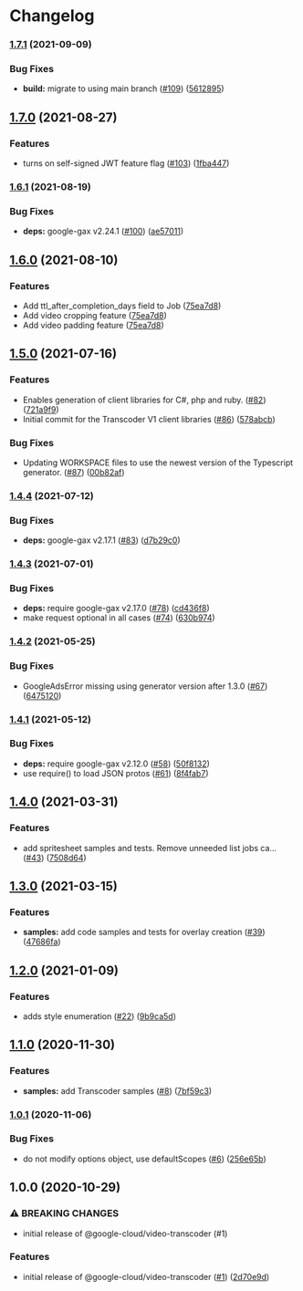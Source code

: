 # Changelog

### [1.7.1](https://www.github.com/googleapis/nodejs-video-transcoder/compare/v1.7.0...v1.7.1) (2021-09-09)


### Bug Fixes

* **build:** migrate to using main branch ([#109](https://www.github.com/googleapis/nodejs-video-transcoder/issues/109)) ([5612895](https://www.github.com/googleapis/nodejs-video-transcoder/commit/5612895e1e4a0cfaaf5722b52da20fba249890c6))

## [1.7.0](https://www.github.com/googleapis/nodejs-video-transcoder/compare/v1.6.1...v1.7.0) (2021-08-27)


### Features

* turns on self-signed JWT feature flag ([#103](https://www.github.com/googleapis/nodejs-video-transcoder/issues/103)) ([1fba447](https://www.github.com/googleapis/nodejs-video-transcoder/commit/1fba447cd05e0e921198dd0fa9248271f4c48ca3))

### [1.6.1](https://www.github.com/googleapis/nodejs-video-transcoder/compare/v1.6.0...v1.6.1) (2021-08-19)


### Bug Fixes

* **deps:** google-gax v2.24.1 ([#100](https://www.github.com/googleapis/nodejs-video-transcoder/issues/100)) ([ae57011](https://www.github.com/googleapis/nodejs-video-transcoder/commit/ae570110ed04943908190c85d91e5204abf8e1b3))

## [1.6.0](https://www.github.com/googleapis/nodejs-video-transcoder/compare/v1.5.0...v1.6.0) (2021-08-10)


### Features

* Add ttl_after_completion_days field to Job ([75ea7d8](https://www.github.com/googleapis/nodejs-video-transcoder/commit/75ea7d8358da15d795556b7d9bb6777bb7ae4b04))
* Add video cropping feature ([75ea7d8](https://www.github.com/googleapis/nodejs-video-transcoder/commit/75ea7d8358da15d795556b7d9bb6777bb7ae4b04))
* Add video padding feature ([75ea7d8](https://www.github.com/googleapis/nodejs-video-transcoder/commit/75ea7d8358da15d795556b7d9bb6777bb7ae4b04))

## [1.5.0](https://www.github.com/googleapis/nodejs-video-transcoder/compare/v1.4.4...v1.5.0) (2021-07-16)


### Features

* Enables generation of client libraries for C#, php and ruby. ([#82](https://www.github.com/googleapis/nodejs-video-transcoder/issues/82)) ([721a9f9](https://www.github.com/googleapis/nodejs-video-transcoder/commit/721a9f92f1ca280077c728129550977638b6ef3f))
* Initial commit for the Transcoder V1 client libraries ([#86](https://www.github.com/googleapis/nodejs-video-transcoder/issues/86)) ([578abcb](https://www.github.com/googleapis/nodejs-video-transcoder/commit/578abcb2fd5957f4845e5078af9c881120220288))


### Bug Fixes

* Updating WORKSPACE files to use the newest version of the Typescript generator. ([#87](https://www.github.com/googleapis/nodejs-video-transcoder/issues/87)) ([00b82af](https://www.github.com/googleapis/nodejs-video-transcoder/commit/00b82af26623a90c65dd3618e070693ec5df5db5))

### [1.4.4](https://www.github.com/googleapis/nodejs-video-transcoder/compare/v1.4.3...v1.4.4) (2021-07-12)


### Bug Fixes

* **deps:** google-gax v2.17.1 ([#83](https://www.github.com/googleapis/nodejs-video-transcoder/issues/83)) ([d7b29c0](https://www.github.com/googleapis/nodejs-video-transcoder/commit/d7b29c06fcb2a408cf102fa9b1e639c193c70c57))

### [1.4.3](https://www.github.com/googleapis/nodejs-video-transcoder/compare/v1.4.2...v1.4.3) (2021-07-01)


### Bug Fixes

* **deps:** require google-gax v2.17.0 ([#78](https://www.github.com/googleapis/nodejs-video-transcoder/issues/78)) ([cd436f8](https://www.github.com/googleapis/nodejs-video-transcoder/commit/cd436f8198abab33cd9c4fe63d9b64582764ed03))
* make request optional in all cases ([#74](https://www.github.com/googleapis/nodejs-video-transcoder/issues/74)) ([630b974](https://www.github.com/googleapis/nodejs-video-transcoder/commit/630b974d0e79b805754d2d4f0afc4b7c5ae47f6d))

### [1.4.2](https://www.github.com/googleapis/nodejs-video-transcoder/compare/v1.4.1...v1.4.2) (2021-05-25)


### Bug Fixes

* GoogleAdsError missing using generator version after 1.3.0 ([#67](https://www.github.com/googleapis/nodejs-video-transcoder/issues/67)) ([6475120](https://www.github.com/googleapis/nodejs-video-transcoder/commit/6475120814774a482655eb3b60e31a7fc00c2504))

### [1.4.1](https://www.github.com/googleapis/nodejs-video-transcoder/compare/v1.4.0...v1.4.1) (2021-05-12)


### Bug Fixes

* **deps:** require google-gax v2.12.0 ([#58](https://www.github.com/googleapis/nodejs-video-transcoder/issues/58)) ([50f8132](https://www.github.com/googleapis/nodejs-video-transcoder/commit/50f813209878f5c2472bd1b38640341ae5715d33))
* use require() to load JSON protos ([#61](https://www.github.com/googleapis/nodejs-video-transcoder/issues/61)) ([8f4fab7](https://www.github.com/googleapis/nodejs-video-transcoder/commit/8f4fab7b0b796dc730915ff0f06d0e965f0af915))

## [1.4.0](https://www.github.com/googleapis/nodejs-video-transcoder/compare/v1.3.0...v1.4.0) (2021-03-31)


### Features

* add spritesheet samples and tests. Remove unneeded list jobs ca… ([#43](https://www.github.com/googleapis/nodejs-video-transcoder/issues/43)) ([7508d64](https://www.github.com/googleapis/nodejs-video-transcoder/commit/7508d646c099ef278a402b5a7ad76c3ce926e25f))

## [1.3.0](https://www.github.com/googleapis/nodejs-video-transcoder/compare/v1.2.0...v1.3.0) (2021-03-15)


### Features

* **samples:** add code samples and tests for overlay creation ([#39](https://www.github.com/googleapis/nodejs-video-transcoder/issues/39)) ([47686fa](https://www.github.com/googleapis/nodejs-video-transcoder/commit/47686fa17c5e5164f6d5f5f37f09d37bd9844cc3))

## [1.2.0](https://www.github.com/googleapis/nodejs-video-transcoder/compare/v1.1.0...v1.2.0) (2021-01-09)


### Features

* adds style enumeration ([#22](https://www.github.com/googleapis/nodejs-video-transcoder/issues/22)) ([9b9ca5d](https://www.github.com/googleapis/nodejs-video-transcoder/commit/9b9ca5db8168d70b8afb7dc994659ed92d6a645a))

## [1.1.0](https://www.github.com/googleapis/nodejs-video-transcoder/compare/v1.0.1...v1.1.0) (2020-11-30)


### Features

* **samples:** add Transcoder samples ([#8](https://www.github.com/googleapis/nodejs-video-transcoder/issues/8)) ([7bf59c3](https://www.github.com/googleapis/nodejs-video-transcoder/commit/7bf59c3c9defa1675d07083578b3d3acc9f3fca8))

### [1.0.1](https://www.github.com/googleapis/nodejs-video-transcoder/compare/v1.0.0...v1.0.1) (2020-11-06)


### Bug Fixes

* do not modify options object, use defaultScopes ([#6](https://www.github.com/googleapis/nodejs-video-transcoder/issues/6)) ([256e65b](https://www.github.com/googleapis/nodejs-video-transcoder/commit/256e65b78b11257ffd499f8cac1d01701419162d))

## 1.0.0 (2020-10-29)


### ⚠ BREAKING CHANGES

* initial release of @google-cloud/video-transcoder (#1)

### Features

* initial release of @google-cloud/video-transcoder ([#1](https://www.github.com/googleapis/nodejs-video-transcoder/issues/1)) ([2d70e9d](https://www.github.com/googleapis/nodejs-video-transcoder/commit/2d70e9d68f2feb41c59f55f6e736d2a9d07eee9e))
